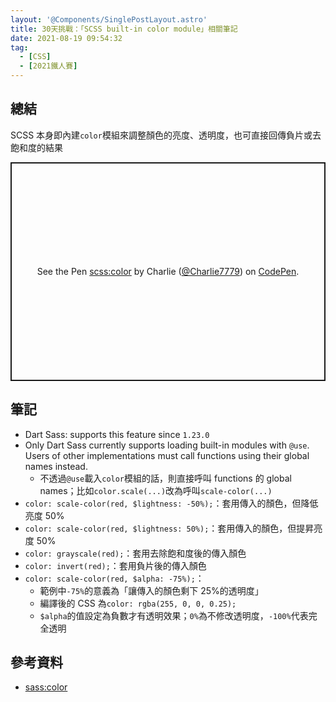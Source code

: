 ```yaml
---
layout: '@Components/SinglePostLayout.astro'
title: 30天挑戰：「SCSS built-in color module」相關筆記
date: 2021-08-19 09:54:32
tag:
  - [CSS]
  - [2021鐵人賽]
---
```


## 總結

SCSS 本身即內建`color`模組來調整顏色的亮度、透明度，也可直接回傳負片或去飽和度的結果

<p class="codepen" data-height="350" data-default-tab="css,result" data-slug-hash="oNWrgqG" data-user="Charlie7779" style="height: 350px; box-sizing: border-box; display: flex; align-items: center; justify-content: center; border: 2px solid; margin: 1em 0; padding: 1em;">
  <span>See the Pen <a href="https://codepen.io/Charlie7779/pen/oNWrgqG">
  scss:color</a> by Charlie (<a href="https://codepen.io/Charlie7779">@Charlie7779</a>)
  on <a href="https://codepen.io">CodePen</a>.</span>
</p>
<script async src="https://cpwebassets.codepen.io/assets/embed/ei.js"></script>

## 筆記

- Dart Sass: supports this feature since `1.23.0`
- Only Dart Sass currently supports loading built-in modules with `@use`. Users of other implementations must call functions using their global names instead.
  - 不透過`@use`載入`color`模組的話，則直接呼叫 functions 的 global names；比如`color.scale(...)`改為呼叫`scale-color(...)`
- `color: scale-color(red, $lightness: -50%);`：套用傳入的顏色，但降低亮度 50%
- `color: scale-color(red, $lightness: 50%);`：套用傳入的顏色，但提昇亮度 50%
- `color: grayscale(red);`：套用去除飽和度後的傳入顏色
- `color: invert(red);`：套用負片後的傳入顏色
- `color: scale-color(red, $alpha: -75%);`：
  - 範例中`-75%`的意義為「讓傳入的顏色剩下 25%的透明度」
  - 編譯後的 CSS 為`color: rgba(255, 0, 0, 0.25);`
  - `$alpha`的值設定為負數才有透明效果；`0%`為不修改透明度，`-100%`代表完全透明

## 參考資料

- [sass:color](https://sass-lang.com/documentation/modules/color)

